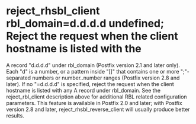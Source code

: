 # reject_rhsbl_client rbl_domain=d.d.d.d undefined; Reject the request when the client hostname is listed with the
A record "d.d.d.d" under rbl_domain (Postfix version
2.1 and later only).  Each "d" is a number, or a pattern
inside "[]" that contains one or more ";"-separated numbers or
number..number ranges (Postfix version 2.8 and later).  If no
"=d.d.d.d" is specified, reject the request when the client
hostname is listed with
any A record under rbl_domain. See the reject_rbl_client
description above for additional RBL related configuration parameters.
This feature is available in Postfix 2.0 and later; with Postfix
version 2.8 and later, reject_rhsbl_reverse_client will usually
produce better results.  